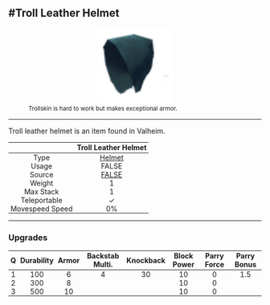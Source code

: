 <meta property="og:title" content="Troll Leather Helmet - MoreValheim" /><meta property="og:type" content="website" /><meta property="og:image" content="/assets/troll_leather_helmet.png" /><meta property="og:description" content="Troll Leather Helmet is an item found in Valheim." /><meta name="theme-color" content="#546D78"><meta name="twitter:card" content="summary_large_image">
#Troll Leather Helmet
-------------
<style>img {width:20px;}.tb {width:150px;display: block;margin-left: auto;margin-right: auto;}</style>

<style>.md-typeset table:not([class]) th:not([align]) {min-width:unset!important;}</style>
<style>td{padding:0em 0.3em!important;text-align:center!important;border-left:.05rem solid var(--md-default-fg-color--lightest)}</style>

<style>th{padding:0.1em 0.3em!important;text-align:center!important;font-weight:bold}</style>

<style>pre{text-align:right!important}</style>
<style>table tr td:first-child {border-left: 0;};</style>

<figure><img src="/assets/troll_leather_helmet.png" class="tb" /><figcaption><small>Trollskin is hard to work but makes exceptional armor.</small></figcaption></figure>

-------------

Troll leather helmet is an item found in Valheim.

|        | Troll Leather Helmet              |
| ----------- | ------------------------------------ |
| Type | [Helmet](../../types/helmet)
| Usage | FALSE<br>
| Source | [FALSE](../../items/false)
| Weight | 1 |
| Max Stack | 1 |
| Teleportable | ✓
| Movespeed Speed | 0%


-------------

### Upgrades
| Q | Durability | Armor | Backstab Multi. | Knockback | Block Power | Parry Force | Parry Bonus
| - | - | - | - | - | - | - | - 
1 | 100 | 6 | 4 | 30 | 10 | 0 | 1.5 | 
 | 2 | 300 | 8 |  |  | 10 | 0 |  | 
 | 3 | 500 | 10 |  |  | 10 | 0 |  | 
